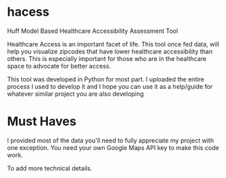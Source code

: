 # hacess
Huff Model Based Healthcare Accessibility Assessment Tool 

Healthcare Access is an important facet of life. 
This tool once fed data, will help you visualize zipcodes that have lower healthcare accessibility than others. 
This is especially important for those who are in the healthcare space to advocate for better access.

This tool was developed in Python for most part. I uploaded the entire process I used to develop it and I hope you can use it as a help/guide for whatever similar project you are also developing 

# Must Haves
I provided most of the data you'll need to fully appreciate my project with one exception. You need your own Google Maps API key to make this code work.

To add more technical details.
